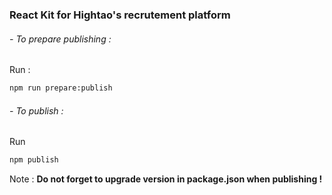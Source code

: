 ### React Kit for Hightao's recrutement platform
###### - To prepare publishing :
Run :
```sh
npm run prepare:publish
```

###### - To publish :
Run 
```sh
npm publish
```

Note : **Do not forget to upgrade version in package.json when publishing !**

